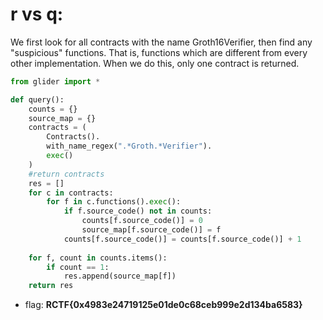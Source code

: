 # r vs q:

We first look for all contracts with the name Groth16Verifier, then find any "suspicious" functions. That is, functions which are different from every other implementation. When we do this, only one contract is returned.

```python
from glider import *

def query():
    counts = {}
    source_map = {}
    contracts = (
        Contracts().
        with_name_regex(".*Groth.*Verifier").
        exec()
    )
    #return contracts
    res = []
    for c in contracts:
        for f in c.functions().exec():
            if f.source_code() not in counts:
                counts[f.source_code()] = 0
                source_map[f.source_code()] = f
            counts[f.source_code()] = counts[f.source_code()] + 1
            
    for f, count in counts.items():
        if count == 1:
            res.append(source_map[f])
    return res
```

- flag: **RCTF{0x4983e24719125e01de0c68ceb999e2d134ba6583}**

